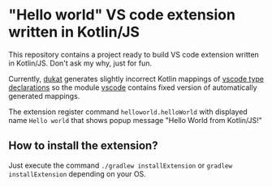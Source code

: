 # "Hello world" VS code extension written in Kotlin/JS

This repository contains a project ready to build VS code extension written in Kotlin/JS. 
Don't ask my why, just for fun.

Currently, [dukat](https://kotlinlang.org/docs/js-external-declarations-with-dukat.html) generates 
slightly incorrect Kotlin mappings of 
[vscode type declarations](https://www.npmjs.com/package/@types/vscode) so the module 
[vscode](./vscode) contains fixed version of automatically generated mappings.

The extension register command `helloworld.helloWorld` with displayed name `Hello world` that shows
popup message "Hello World from Kotlin/JS!"

## How to install the extension?

Just execute the command `./gradlew installExtension` or `gradlew installExtension` depending on your OS.
